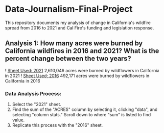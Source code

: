 # Data-Journalism-Final-Project
This repository documents my analysis of change in California's wildfire spread from 2016 to 2021 and Cal Fire's funding and legislation response.
## Analysis 1: How many acres were burned by California wildfires in 2016 and 2021? What is the percent change between the two years?
! [Sheet Used: 2021](https://user-images.githubusercontent.com/109619716/183354096-08fbe292-3b3e-4ccd-b42c-14f10d8e5b22.png)
2,610,049 acres were burned by wildflowers in California in 2021
! [Sheet Used; 2016](https://user-images.githubusercontent.com/109619716/183360610-7848ab9a-1f3c-486b-aa59-a9c0ddf6c7f0.png)
492,171 acres were burned by wildflowers in California in 2016
### Data Analysis Process: 
1) Select the "2021" sheet.
2) Find the sum of the "ACRES" column by selecting it, clicking "data", and selecting "column stats." Scroll down to where "sum" is listed to find value.
3) Replicate this process with the "2016" sheet.
